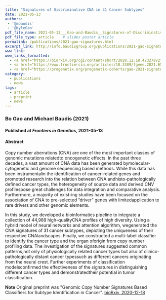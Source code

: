 ```yaml
---
title: "Signatures of Discriminative CNA in 31 Cancer Subtypes"
date: 2021-05-13
authors:
 - '@mbaudis'
 - '@KyleGao'
pdf_file_name: 2021-05-13___Gao-and-Baudis__Signatures-of-Discriminative-Copy-Number-Aberrations-in-31-Cancer-Subtypes__Froniers-in-Genetics.pdf
pdf_file_type: article    # slides poster article
permalink: /publications/2021-gao-signatures.html
excerpt_link: http://info.baudisgroup.org/publications/2021-gao-signatures.html
www_link:
www_links_formatted:
  - <a href="https://biorxiv.org/cgi/content/short/2020.12.18.423278v2" target="_blank">[bioRxiv]</a>
  - <a href="https://www.frontiersin.org/articles/10.3389/fgene.2021.654887/full" target="_blank">[frontiers in Genetics]</a>
  - <a href="https://progenetix.org/progenetix-cohorts/gao-2021-signatures/" target="_blank">[study data]</a>
category:
  - publications
  - news
tags:
  - article
  - preprint
  - news
---
```


### Bo Gao and Michael Baudis (2021)
#### Published at _Frontiers in Genetics_, 2021-05-13

#### Abstract

Copy number aberrations (CNA) are one of the most important classes of genomic mutations relatedto oncogenetic effects. In the past three decades, a vast amount of CNA data has been generated bymolecular-cytogenetic and genome sequencing based methods. While this data has been instrumentalin the identification of cancer-related genes and promoted research into the relation between CNA andhisto-pathologically defined cancer types, the heterogeneity of source data and derived CNV profilespose great challenges for data integration and comparative analysis. Furthermore, a majority of exist-ing studies have been focused on the association of CNA to pre-selected ”driver” genes with limitedapplication to rare drivers and other genomic elements.

<!--more-->

In this study, we developed a bioinformatics pipeline to integrate a collection of 44,988 high-qualityCNA profiles of high diversity. Using a hybrid model of neural networks and attention algorithm, wegenerated the CNA signatures of 31 cancer subtypes, depicting the uniqueness of their respective CNAlandscapes. Finally, we constructed a multi-label classifier to identify the cancer type and the organ oforigin from copy number profiling data. The investigation of the signatures suggested common patterns,not only of physiologically related cancer types but also of clinico-pathologically distant cancer typessuch as different cancers originating from the neural crest. Further experiments of classification modelsconfirmed the effectiveness of the signatures in distinguishing different cancer types and demonstratedtheir potential in tumor classification.

**Note** Original preprint was "Genomic Copy Number Signatures Based Classifiers for Subtype Identification in Cancer". [bioRxiv, 2020-12-18](https://biorxiv.org/cgi/content/short/2020.12.18.423278v1)
